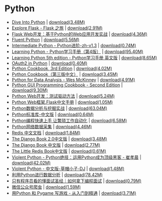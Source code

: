 # Python

- [Dive Into Python](./Dive%20Into%20Python.pdf) \| 	[download(3.48M)](https://github.com/EvanLi/programming-book-3/raw/master/Python/Dive%20Into%20Python.pdf)
- [Explore Flask - Flask 之旅](./Explore%20Flask%20-%20Flask%20之旅.pdf) \| 	[download(2.91M)](https://github.com/EvanLi/programming-book-3/raw/master/Python/Explore%20Flask%20-%20Flask%20之旅.pdf)
- [Flask Web开发：基于Python的Web应用开发实战](./Flask%20Web开发：基于Python的Web应用开发实战.pdf) \| 	[download(4.36M)](https://github.com/EvanLi/programming-book-3/raw/master/Python/Flask%20Web开发：基于Python的Web应用开发实战.pdf)
- [Fluent Python](./Fluent%20Python.pdf) \| 	[download(5.56M)](https://github.com/EvanLi/programming-book-3/raw/master/Python/Fluent%20Python.pdf)
- [Intermediate Python - Python进阶-zh-v1.3](./Intermediate%20Python%20-%20Python进阶-zh-v1.3.pdf) \| 	[download(0.74M)](https://github.com/EvanLi/programming-book-3/raw/master/Python/Intermediate%20Python%20-%20Python进阶-zh-v1.3.pdf)
- [Learning Python - Python学习手册（第4版）](./Learning%20Python%20-%20Python学习手册（第4版）.pdf) \| 	[download(95.40M)](https://github.com/EvanLi/programming-book-3/raw/master/Python/Learning%20Python%20-%20Python学习手册（第4版）.pdf)
- [Learning Python 5th edition - Python学习手册 英文版](./Learning%20Python%205th%20edition%20-%20Python学习手册%20英文版.pdf) \| 	[download(8.65M)](https://github.com/EvanLi/programming-book-3/raw/master/Python/Learning%20Python%205th%20edition%20-%20Python学习手册%20英文版.pdf)
- [OAuth2 in Python](./OAuth2%20in%20Python.pdf) \| 	[download(0.40M)](https://github.com/EvanLi/programming-book-3/raw/master/Python/OAuth2%20in%20Python.pdf)
- [Python Cookbook, 3rd Edition](./Python%20Cookbook,%203rd%20Edition.pdf) \| 	[download(4.02M)](https://github.com/EvanLi/programming-book-3/raw/master/Python/Python%20Cookbook,%203rd%20Edition.pdf)
- [Python Cookbook（第三版中文）](./Python%20Cookbook（第三版中文）.pdf) \| 	[download(3.45M)](https://github.com/EvanLi/programming-book-3/raw/master/Python/Python%20Cookbook（第三版中文）.pdf)
- [Python for Data Analysis - Wes McKinney](./Python%20for%20Data%20Analysis%20-%20Wes%20McKinney.pdf) \| 	[download(4.91M)](https://github.com/EvanLi/programming-book-3/raw/master/Python/Python%20for%20Data%20Analysis%20-%20Wes%20McKinney.pdf)
- [Python GUI Programming Cookbook - Second Edition](./Python%20GUI%20Programming%20Cookbook%20-%20Second%20Edition.pdf) \| 	[download(9.30M)](https://github.com/EvanLi/programming-book-3/raw/master/Python/Python%20GUI%20Programming%20Cookbook%20-%20Second%20Edition.pdf)
- [Python Web开发：测试驱动方法](./Python%20Web开发：测试驱动方法.pdf) \| 	[download(5.24M)](https://github.com/EvanLi/programming-book-3/raw/master/Python/Python%20Web开发：测试驱动方法.pdf)
- [Python Web框架.Flask中文手册](./Python%20Web框架.Flask中文手册.pdf) \| 	[download(1.05M)](https://github.com/EvanLi/programming-book-3/raw/master/Python/Python%20Web框架.Flask中文手册.pdf)
- [Python数据分析与挖掘实战](./Python数据分析与挖掘实战.pdf) \| 	[download(63.04M)](https://github.com/EvanLi/programming-book-3/raw/master/Python/Python数据分析与挖掘实战.pdf)
- [Python标准库-中文版](./Python标准库-中文版.pdf) \| 	[download(0.64M)](https://github.com/EvanLi/programming-book-3/raw/master/Python/Python标准库-中文版.pdf)
- [Python编程快速上手 让繁琐工作自动化](./Python编程快速上手%20让繁琐工作自动化.pdf) \| 	[download(6.58M)](https://github.com/EvanLi/programming-book-3/raw/master/Python/Python编程快速上手%20让繁琐工作自动化.pdf)
- [Python网络数据采集](./Python网络数据采集.pdf) \| 	[download(4.46M)](https://github.com/EvanLi/programming-book-3/raw/master/Python/Python网络数据采集.pdf)
- [Redis 中文文档](./Redis%20中文文档.pdf) \| 	[download(1.84M)](https://github.com/EvanLi/programming-book-3/raw/master/Python/Redis%20中文文档.pdf)
- [The Django Book 2.0中文版](./The%20Django%20Book%202.0中文版.pdf) \| 	[download(3.48M)](https://github.com/EvanLi/programming-book-3/raw/master/Python/The%20Django%20Book%202.0中文版.pdf)
- [The Django Book 中文版](./The%20Django%20Book%20中文版.pdf) \| 	[download(2.77M)](https://github.com/EvanLi/programming-book-3/raw/master/Python/The%20Django%20Book%20中文版.pdf)
- [The Little Redis Book中文版](./The%20Little%20Redis%20Book中文版.pdf) \| 	[download(0.61M)](https://github.com/EvanLi/programming-book-3/raw/master/Python/The%20Little%20Redis%20Book中文版.pdf)
- [Violent Python - Python绝技：运用Python成为顶级黑客 - 崔孝晨](./Violent%20Python%20-%20Python绝技：运用Python成为顶级黑客%20-%20崔孝晨.pdf) \| 	[download(42.02M)](https://github.com/EvanLi/programming-book-3/raw/master/Python/Violent%20Python%20-%20Python绝技：运用Python成为顶级黑客%20-%20崔孝晨.pdf)
- [Violent Python - 中文版-草帽小子-DJ](./Violent%20Python%20-%20中文版-草帽小子-DJ.pdf) \| 	[download(1.48M)](https://github.com/EvanLi/programming-book-3/raw/master/Python/Violent%20Python%20-%20中文版-草帽小子-DJ.pdf)
- [利用Python进行数据分析](./利用Python进行数据分析.pdf) \| 	[download(78.42M)](https://github.com/EvanLi/programming-book-3/raw/master/Python/利用Python进行数据分析.pdf)
- [只有程序员看的懂面试圣经｜如何拿下编程面试](./只有程序员看的懂面试圣经｜如何拿下编程面试.pdf) \| 	[download(0.79M)](https://github.com/EvanLi/programming-book-3/raw/master/Python/只有程序员看的懂面试圣经｜如何拿下编程面试.pdf)
- [微信公众号爬虫](./微信公众号爬虫.pdf) \| 	[download(1.59M)](https://github.com/EvanLi/programming-book-3/raw/master/Python/微信公众号爬虫.pdf)
- [用Python 和 Pygame 写游戏 - 从入门到精通](./用Python%20和%20Pygame%20写游戏%20-%20从入门到精通.pdf) \| 	[download(3.71M)](https://github.com/EvanLi/programming-book-3/raw/master/Python/用Python%20和%20Pygame%20写游戏%20-%20从入门到精通.pdf)
